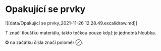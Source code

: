 # Opakující se prvky
![[data/Opakující se prvky_2021-11-26 12.28.49.excalidraw.md]]

T značí tloušťku materiálu, takto tečkou pouze když je jednotná hloubka.

**O** na začátku čísla značí poloměr $\oslash$.